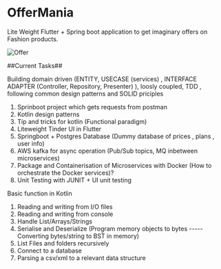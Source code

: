 # OfferMania
Lite Weight Flutter + Spring boot application to get imaginary offers on Fashion products.

![Offer](https://user-images.githubusercontent.com/13198518/167249050-b7d4a65e-1c7c-491f-b5cf-ce794d530456.jpg)

##Current Tasks##


Building domain driven (ENTITY, USECASE (services) , INTERFACE ADAPTER (Controller, Repository, Presenter) ), 
loosly coupled, TDD , following common design patterns  and SOLID priciples

1. Sprinboot project which gets requests from postman
2. Kotlin design patterns 
3. Tip and tricks for kotlin (Functional paradigm)
4. Liteweight Tinder UI in Flutter 
5. Springboot + Postgres Database (Dummy database of prices , plans , user info)
6. AWS kafka for async operation (Pub/Sub topics, MQ inbetween microservices)
7. Package and Containerisation of Microservices with Docker (How to orchestrate the Docker services)?
8. Unit Testing with JUNIT + UI unit testing 


Basic function in Kotlin 

1. Reading and writing from I/O files
2. Reading and writing from console
3. Handle List/Arrays/Strings
4. Serialise and Deserialize (Program memory objects to bytes ----- Converting bytes/string to BST in memory)
5. List Files and folders recursively
6. Connect to a database
7. Parsing a csv/xml to a relevant data structure 



